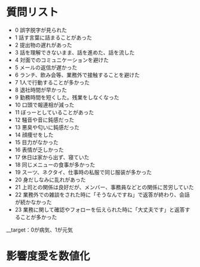 # 質問リスト

- 0	誤字脱字が見られた
- 1	話す言葉に詰まることがあった
- 2	提出物の遅れがあった
- 3	話を理解できないまま、話を進めた、話を流した
- 4	対面でのコミュニケーションを避けた
- 5	メールの返信が遅かった
- 6	ランチ、飲み会等、業務外で接触することを避けた
- 7	1人で行動することが多かった
- 8	退社時間が早かった
- 9	勤務時間を短くした。残業をしなくなった
- 10	口頭で報連相が減った
- 11	ぼっーとしていることがあった
- 12	騒音や音に鈍感だった
- 13	悪臭や匂いに鈍感だった
- 14	顔痩せをした
- 15	目力がなかった
- 16	表情が乏しかった
- 17	休日は家から出ず、寝ていた
- 18	同じメニューの食事が多かった
- 19	スーツ、ネクタイ、仕事時の私服で同じ服装が多かった
- 20	身だしなみに乱れがあった
- 21	上司との関係は良好だが、メンバー、事務員などとの関係に苦労していた
- 22	業務外での雑談をされた時に「そうなんですね」で返答が終わり、会話が続かなかった
- 23	業務に関して確認やフォローを伝えられた時に「大丈夫です」と返答することが多かった

__target：0が病気、1が元気

# 影響度愛を数値化
